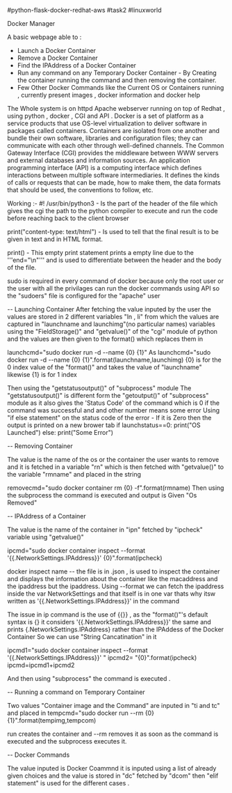 #python-flask-docker-redhat-aws
#task2 #linuxworld 

 Docker Manager 

A basic webpage able to :
- Launch a Docker Container
- Remove a Docker Container
- Find the IPAddress of a Docker Container
- Run any command on any Temporary Docker Container - By Creating the container running the command and then removing the container.
- Few Other Docker Commands like the Current OS or Containers running , 
 currently present images , docker information and docker help
 
The Whole system is on httpd Apache webserver running on top of Redhat , using python , docker , CGI and API .
Docker is a set of platform as a service products that use OS-level virtualization to deliver software in packages called containers. Containers are isolated from one another and bundle their own software, libraries and configuration files; they can communicate with each other through well-defined channels.
The Common Gateway Interface (CGI) provides the middleware between WWW servers and external databases and information sources.
An application programming interface (API) is a computing interface which defines interactions between multiple software intermediaries. It defines the kinds of calls or requests that can be made, how to make them, the data formats that should be used, the conventions to follow, etc.


Working :-
#! /usr/bin/python3   - Is the part of the header of the file which gives the cgi the path to the python compiler to execute and run the code before reaching back to the client browser

print("content-type: text/html")   - Is used to tell that the final result is to be given in text and in HTML format.

print()  - This empty print statement prints a empty line due to the '''end="\n"''' and is used to differentiate between the header and the body of the file.

sudo is required in every command of docker because only the root user or the user with all the privilages can run the docker commands using API so the "sudoers" file is configured for the "apache" user 

-- Launching Container
After fetching the value inputed by the user the values are stored in 2 different variables "ln , li" from which the values are captured  in "launchname and launchimg"(no particular names) variables using the "FieldStorage()" and "getvalue()" of the "cgi" module of python and the values are then given to the format() which replaces them in 

launchcmd="sudo docker run -d --name {0} {1}"
As
launchcmd="sudo docker run -d --name {0} {1}".format(launchname,launchimg)
{0} is for the 0 index value of the "format()" and takes the value of "launchname" likewise {1} is for 1 index

Then using the "getstatusoutput()" of "subprocess" module 
The "getstatusoutput()" is different form the "getoutput()" of "subprocess" module as it also gives the 'Status Code' of the command which is 0 if the command was successful and and other number means some error
Using "if else statement" on the status code of the error -
If it is Zero then the output is printed on a new brower tab 
if launchstatus==0:
	print("OS Launched")
else:
	print("Some Error")

-- Removing Container

The value is the name of the os or the container the user wants to remove and it is fetched in a variable "rn" which is then fetched with "getvalue()" to the variable "rmname" and placed in the string 

removecmd="sudo docker container rm {0} -f".format(rmname)
Then using the subprocess the command is executed and output is Given "Os Removed"

-- IPAddress of a Container

The value is the name of the container in "ipn" fetched by "ipcheck" variable using "getvalue()" 

ipcmd="sudo docker container inspect --format '{{.NetworkSettings.IPAddress}}' {0}".format(ipcheck)

docker inspect name -- the file is in .json , is used to inspect the container and displays the information about the container like the macaddress and the ipaddress but the ipaddress. Using --format we can fetch the ipaddress inside the var NetworkSettings and that itself is in one var thats why itsw written as 
'{{.NetworkSettings.IPAddress}}'
in the command

The issue in ip command is the use of {{}} , as the "format()"'s default syntax is {} it considers 
'{{.NetworkSettings.IPAddress}}'
the same and prints 
{.NetworkSettings.IPAddress}
rather than the IPAddess of the Docker Container
So we can use "String Cancatination" in it 

ipcmd1="sudo docker container inspect --format '{{.NetworkSettings.IPAddress}}' "
ipcmd2= "{0}".format(ipcheck)
ipcmd=ipcmd1+ipcmd2

And then using "subprocess" the command is executed .

-- Running a command on Temporary Container

Two values "Container image and the Command" are inputed in "ti and tc" and placed in 
tempcmd="sudo docker run --rm {0} {1}".format(tempimg,tempcom)

run creates the container and --rm removes it as soon as the command is executed 
and the subprocess executes it.

-- Docker Commands

The value inputed is Docker Coammnd it is inputed using a list of already given choices and the value is stored in "dc" fetched by "dcom"
then "elif statement" is used for the different cases .





























